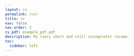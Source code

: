 ```yaml
---
layout: cv
permalink: /cv/
title: cv
nav: false
nav_order: 3
cv_pdf: example_pdf.pdf
description: My (very short and still incomplete) resume.
toc:
  sidebar: left
---
```

